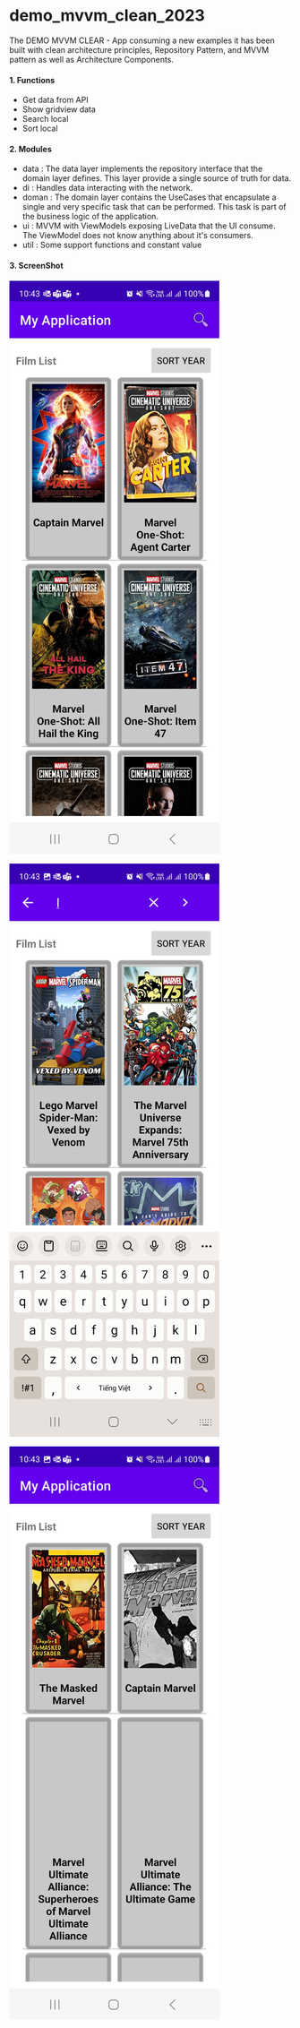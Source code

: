# demo_mvvm_clean_2023

The DEMO MVVM CLEAR - App consuming a new examples it has been built with clean architecture principles, Repository Pattern, and MVVM pattern as well as Architecture Components.

#### 1. Functions

- Get data from API
- Show gridview data
- Search local
- Sort local

#### 2. Modules

- data : The data layer implements the repository interface that the domain layer defines. This layer provide a single source of truth for data.
- di : Handles data interacting with the network. 
- doman : The domain layer contains the UseCases that encapsulate a single and very specific task that can be performed. This task is part of the business logic of the application. 
- ui : MVVM with ViewModels exposing LiveData that the UI consume. The ViewModel does not know anything about it's consumers.
- util : Some support functions and constant value

#### 3. ScreenShot

![alt text](https://github.com/HiepHunbie93/demo_mvvm_clean_2023/blob/master/app/src/main/res/drawable/screenshot1.jpg?raw=true)

![alt text](https://github.com/HiepHunbie93/demo_mvvm_clean_2023/blob/master/app/src/main/res/drawable/screenshot2.jpg?raw=true)

![alt text](https://github.com/HiepHunbie93/demo_mvvm_clean_2023/blob/master/app/src/main/res/drawable/screenshot3.jpg?raw=true)

